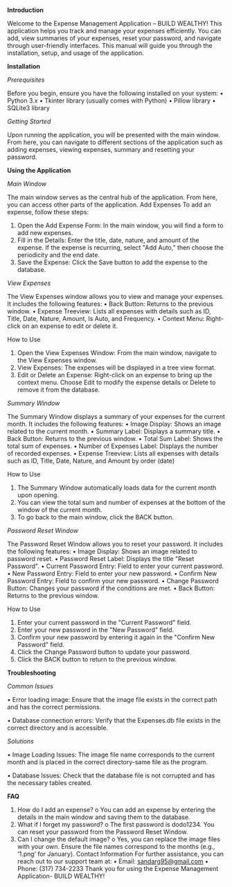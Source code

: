 **Introduction**

Welcome to the Expense Management Application – BUILD WEALTHY! This application helps you track and manage your expenses efficiently. You can add, view summaries of your expenses, reset your password, and navigate through user-friendly interfaces. This manual will guide you through the installation, setup, and usage of the application.

**Installation**

_Prerequisites_

Before you begin, ensure you have the following installed on your system:
•	Python 3.x
•	Tkinter library (usually comes with Python)
•	Pillow library
•	SQLite3 library

_Getting Started_

Upon running the application, you will be presented with the main window. From here, you can navigate to different sections of the application such as adding expenses, viewing expenses, summary and resetting your password.

**Using the Application**

_Main Window_

The main window serves as the central hub of the application. From here, you can access other parts of the application.
Add Expenses
To add an expense, follow these steps:
1.	Open the Add Expense Form: In the main window, you will find a form to add new expenses.
2.	Fill in the Details: Enter the title, date, nature, and amount of the expense. If the expense is recurring, select "Add Auto," then choose the periodicity and the end date.
3.	Save the Expense: Click the Save button to add the expense to the database.
   
_View Expenses_

The View Expenses window allows you to view and manage your expenses. It includes the following features:
•	Back Button: Returns to the previous window.
•	Expense Treeview: Lists all expenses with details such as ID, Title, Date, Nature, Amount, Is Auto, and Frequency.
•	Context Menu: Right-click on an expense to edit or delete it.

How to Use
1.	Open the View Expenses Window: From the main window, navigate to the View Expenses window.
2.	View Expenses: The expenses will be displayed in a tree view format.
3.	Edit or Delete an Expense: Right-click on an expense to bring up the context menu. Choose Edit to modify the expense details or Delete to remove it from the database.
   
_Summary Window_

The Summary Window displays a summary of your expenses for the current month. It includes the following features:
•	Image Display: Shows an image related to the current month.
•	Summary Label: Displays a summary title.
•	Back Button: Returns to the previous window.
•	Total Sum Label: Shows the total sum of expenses.
•	Number of Expenses Label: Displays the number of recorded expenses.
•	Expense Treeview: Lists all expenses with details such as ID, Title, Date, Nature, and Amount by order (date)

How to Use
1.	The Summary Window automatically loads data for the current month upon opening.
2.	You can view the total sum and number of expenses at the bottom of the window of the current month.
3.	To go back to the main window, click the BACK button.
   
_Password Reset Window_

The Password Reset Window allows you to reset your password. It includes the following features:
•	Image Display: Shows an image related to password reset.
•	Password Reset Label: Displays the title "Reset Password".
•	Current Password Entry: Field to enter your current password.
•	New Password Entry: Field to enter your new password.
•	Confirm New Password Entry: Field to confirm your new password.
•	Change Password Button: Changes your password if the conditions are met.
•	Back Button: Returns to the previous window.

How to Use
1.	Enter your current password in the "Current Password" field.
2.	Enter your new password in the "New Password" field.
3.	Confirm your new password by entering it again in the "Confirm New Password" field.
4.	Click the Change Password button to update your password.
5.	Click the BACK button to return to the previous window.
   
**Troubleshooting**

_Common Issues_

•	Error loading image: Ensure that the image file exists in the correct path and has the correct permissions.

•	Database connection errors: Verify that the Expenses.db file exists in the correct directory and is accessible.

_Solutions_

•	Image Loading Issues: The image file name corresponds to the current month and is placed in the correct directory-same file as the program.

•	Database Issues: Check that the database file is not corrupted and has the necessary tables created.

**FAQ**
1.	How do I add an expense?
o	You can add an expense by entering the details in the main window and saving them to the database.
2.	What if I forget my password?
o	The first password is dodo1234. You can reset your password from the Password Reset Window.
3.	Can I change the default image?
o	Yes, you can replace the image files with your own. Ensure the file names correspond to the months (e.g., ‘1.png’ for January).
Contact Information
For further assistance, you can reach out to our support team at:
•	Email: sandarg95@gmail.com
•	Phone: (317) 734-2233
Thank you for using the Expense Management Application- BUILD WEALTHY!
